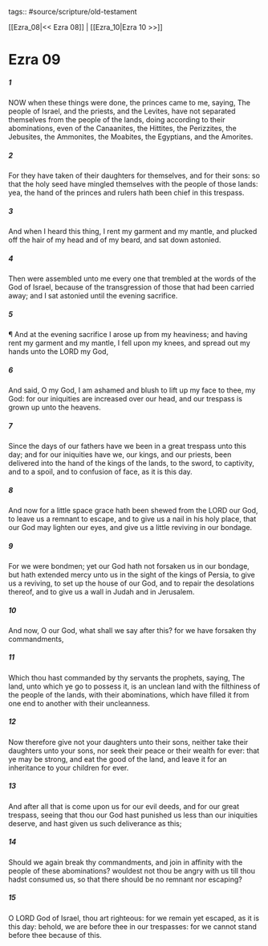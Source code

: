 tags:: #source/scripture/old-testament

[[Ezra_08|<< Ezra 08]] | [[Ezra_10|Ezra 10 >>]]

# Ezra 09

##### 1

NOW when these things were done, the princes came to me, saying, The people of Israel, and the priests, and the Levites, have not separated themselves from the people of the lands, doing according to their abominations, even of the Canaanites, the Hittites, the Perizzites, the Jebusites, the Ammonites, the Moabites, the Egyptians, and the Amorites.

##### 2

For they have taken of their daughters for themselves, and for their sons: so that the holy seed have mingled themselves with the people of those lands: yea, the hand of the princes and rulers hath been chief in this trespass.

##### 3

And when I heard this thing, I rent my garment and my mantle, and plucked off the hair of my head and of my beard, and sat down astonied.

##### 4

Then were assembled unto me every one that trembled at the words of the God of Israel, because of the transgression of those that had been carried away; and I sat astonied until the evening sacrifice.

##### 5

¶ And at the evening sacrifice I arose up from my heaviness; and having rent my garment and my mantle, I fell upon my knees, and spread out my hands unto the LORD my God,

##### 6

And said, O my God, I am ashamed and blush to lift up my face to thee, my God: for our iniquities are increased over our head, and our trespass is grown up unto the heavens.

##### 7

Since the days of our fathers have we been in a great trespass unto this day; and for our iniquities have we, our kings, and our priests, been delivered into the hand of the kings of the lands, to the sword, to captivity, and to a spoil, and to confusion of face, as it is this day.

##### 8

And now for a little space grace hath been shewed from the LORD our God, to leave us a remnant to escape, and to give us a nail in his holy place, that our God may lighten our eyes, and give us a little reviving in our bondage.

##### 9

For we were bondmen; yet our God hath not forsaken us in our bondage, but hath extended mercy unto us in the sight of the kings of Persia, to give us a reviving, to set up the house of our God, and to repair the desolations thereof, and to give us a wall in Judah and in Jerusalem.

##### 10

And now, O our God, what shall we say after this? for we have forsaken thy commandments,

##### 11

Which thou hast commanded by thy servants the prophets, saying, The land, unto which ye go to possess it, is an unclean land with the filthiness of the people of the lands, with their abominations, which have filled it from one end to another with their uncleanness.

##### 12

Now therefore give not your daughters unto their sons, neither take their daughters unto your sons, nor seek their peace or their wealth for ever: that ye may be strong, and eat the good of the land, and leave it for an inheritance to your children for ever.

##### 13

And after all that is come upon us for our evil deeds, and for our great trespass, seeing that thou our God hast punished us less than our iniquities deserve, and hast given us such deliverance as this;

##### 14

Should we again break thy commandments, and join in affinity with the people of these abominations? wouldest not thou be angry with us till thou hadst consumed us, so that there should be no remnant nor escaping?

##### 15

O LORD God of Israel, thou art righteous: for we remain yet escaped, as it is this day: behold, we are before thee in our trespasses: for we cannot stand before thee because of this.
